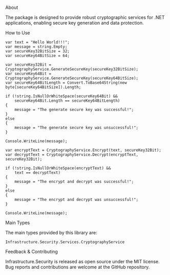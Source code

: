 About

The package is designed to provide robust cryptographic services for .NET applications, enabling secure key generation and data protection.

How to Use

    var text = "Hello World!!!";
    var message = string.Empty;
    var secureKey32BitSize = 32;
    var secureKey64BitSize = 64;

    var secureKey32Bit = CryptographyService.GenerateSecureKey(secureKey32BitSize);
    var secureKey64Bit = CryptographyService.GenerateSecureKey(secureKey64BitSize);
    var secureKey64BitLength = Convert.ToBase64String(new byte[secureKey64BitSize]).Length;

    if (!string.IsNullOrWhiteSpace(secureKey64Bit) &&
        secureKey64Bit.Length == secureKey64BitLength)
    {
        message = "The generate secure key was successful!";
    }
    else
    {
        message = "The generate secure key was unsuccessful!";
    }

    Console.WriteLine(message);

    var encryptText = CryptographyService.Encrypt(text, secureKey32Bit);
    var decryptText = CryptographyService.Decrypt(encryptText, secureKey32Bit);

    if (!string.IsNullOrWhiteSpace(encryptText) &&
        text == decryptText)
    {
        message = "The encrypt and decrypt was successful!";
    }
    else
    {
        message = "The encrypt and decrypt was unsuccessful!";
    }
    
    Console.WriteLine(message);
    
 
Main Types

The main types provided by this library are:

    Infrastructure.Security.Services.CryptographyService


Feedback & Contributing

Infrastructure.Security is released as open source under the MIT license. Bug reports and contributions are welcome at the GitHub repository.
